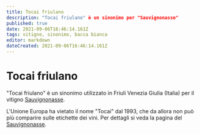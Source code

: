 ```yaml
---
title: Tocai friulano
description: "Tocai friulano" è un sinonimo per "Sauvignonasse"
published: true
date: 2021-09-06T16:46:14.161Z
tags: vitigno, sinonimo, bacca bianca
editor: markdown
dateCreated: 2021-09-06T16:46:14.161Z
---
```


# Tocai friulano

"Tocai friulano" è un sinonimo utilizzato in Friuli Venezia Giulia (Italia) per il vitigno [Sauvignonasse](/vitigni/Francia/bacca-bianca/sauvignonasse).

L'Unione Europa ha vietato il nome "Tocai" dal 1993, che da allora non può più comparire sulle etichette dei vini. Per dettagli si veda la pagina del [Sauvignonasse](/vitigni/Francia/bacca-bianca/sauvignonasse).